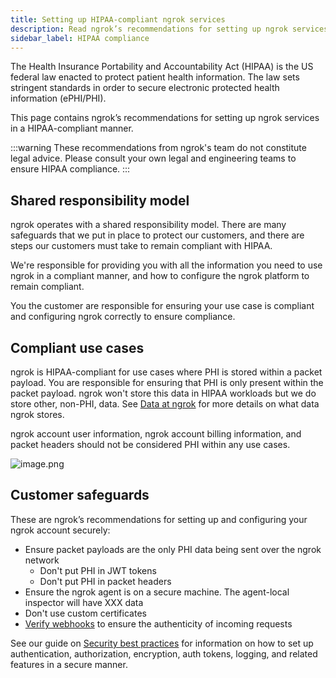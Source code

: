 ```yaml
---
title: Setting up HIPAA-compliant ngrok services
description: Read ngrok’s recommendations for setting up ngrok services in a HIPAA-compliant manner.
sidebar_label: HIPAA compliance
---
```


The Health Insurance Portability and Accountability Act (HIPAA) is the US federal law enacted to protect patient health information. 
The law sets stringent standards in order to secure electronic protected health information (ePHI/PHI).

This page contains ngrok’s recommendations for setting up ngrok services in a HIPAA-compliant manner.

:::warning
These recommendations from ngrok's team do not constitute legal advice. 
Please consult your own legal and engineering teams to ensure HIPAA compliance.
:::

## Shared responsibility model

ngrok operates with a shared responsibility model. 
There are many safeguards that we put in place to protect our customers, and there are steps our customers must take to remain compliant with HIPAA.

We're responsible for providing you with all the information you need to use ngrok in a compliant manner, and how to configure the ngrok platform to remain compliant. 

You the customer are responsible for ensuring your use case is compliant and configuring ngrok correctly to ensure compliance.

## Compliant use cases

ngrok is HIPAA-compliant for use cases where PHI is stored within a packet payload. 
You are responsible for ensuring that PHI is only present within the packet payload. 
ngrok won't store this data in HIPAA workloads but we do store other, non-PHI, data. 
See [Data at ngrok](https://ngrok.com/blog-post/data-at-ngrok) for more details on what data ngrok stores.

ngrok account user information, ngrok account billing information, and packet headers should not be considered PHI within any use cases.

![image.png](https://prod-files-secure.s3.us-west-2.amazonaws.com/1db10b3c-e30d-41ad-aae9-d7ebbdd3adef/5bc47525-a118-4a74-b4a6-000322bf3cd4/image.png)

## Customer safeguards

These are ngrok’s recommendations for setting up and configuring your ngrok account securely:

- Ensure packet payloads are the only PHI data being sent over the ngrok network
  - Don't put PHI in JWT tokens
  - Don't put PHI in packet headers
- Ensure the ngrok agent is on a secure machine. The agent-local inspector will have XXX data
- Don't use custom certificates
- [Verify webhooks](https://ngrok.com/docs/traffic-policy/actions/verify-webhook/) to ensure the authenticity of incoming requests

See our guide on [Security best practices](https://ngrok.com/docs/guides/security-dev-productivity/securing-your-tunnels/) for information on how to set up authentication, authorization, encryption, auth tokens, logging, and related features in a secure manner.
